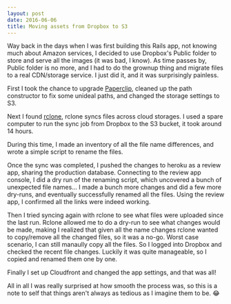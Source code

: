```yaml
---
layout: post
date: 2016-06-06
title: Moving assets from Dropbox to S3
---
```


Way back in the days when I was first building this Rails app, not knowing much about Amazon services, I decided to use Dropbox's Public folder to store and serve all the images (it was bad, I know). As time passes by, Public folder is no more, and I had to do the grownup thing and migrate files to a real CDN/storage service. I just did it, and it was surprisingly painless.

First I took the chance to upgrade [Paperclip](https://github.com/thoughtbot/paperclip), cleaned up the path constructor to fix some unideal paths, and changed the storage settings to S3.

Next I found [rclone](http://rclone.org/), rclone syncs files across cloud storages. I used a spare computer to run the sync job from Dropbox to the S3 bucket, it took around 14 hours.

During this time, I made an inventory of all the file name differences, and wrote a simple script to rename the files.

Once the sync was completed, I pushed the changes to heroku as a review app, sharing the production database. Connecting to the review app console, I did a dry run of the renaming script, which uncovered a bunch of unexpected file names... I made a bunch more changes and did a few more dry-runs, and eventually successfully renamed all the files. Using the review app, I confirmed all the links were indeed working.

Then I tried syncing again with rclone to see what files were uploaded since the last run. Rclone allowed me to do a dry-run to see what changes would be made, making I realized that given all the name changes rclone wanted to copy/remove all the changed files, so it was a no-go. Worst case scenario, I can still manaully copy all the files. So I logged into Dropbox and checked the recent file changes. Luckily it was quite manageable, so I copied and renamed them one by one.

Finally I set up Cloudfront and changed the app settings, and that was all!

All in all I was really surprised at how smooth the process was, so this is a note to self that things aren't always as tedious as I imagine them to be. 😂
